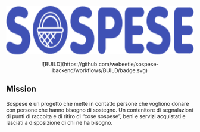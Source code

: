 <p align="center">
    <img src="https://raw.githubusercontent.com/webeetle/sospese-backend/master/logo.svg?sanitize=true"
        height="130">
</p>
<p align="center">
    ![BUILD](https://github.com/webeetle/sospese-backend/workflows/BUILD/badge.svg)
</p>

## Mission

Sospese è un progetto che mette in contatto persone che vogliono donare con persone che hanno bisogno di sostegno. Un contenitore di segnalazioni di punti di raccolta e di ritiro di “cose sospese”, beni e servizi acquistati e lasciati a disposizione di chi ne ha bisogno.
